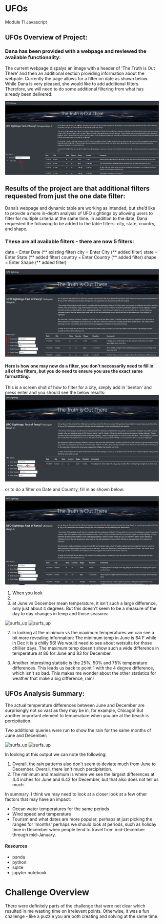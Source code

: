 # UFOs
Module 11 Javascript

## UFOs Overview of Project:

### Dana has been provided with a webpage and reviewed the available functionality: 
The current webpage dispalys an image with a header of 'The Truth is Out There' and then an additional section providing information about the webpate.  Currently the page allows for a filter on date as shown below. While Dana is very pleased, she would like to add additional filters.  Therefore, we will need to do some additional filtering from what has already been delivered: 

![UFOs](./dateonly.png)

## Results of the project are that additional filters requested from just the one date filter:
Dana’s webpage and dynamic table are working as intended, but she’d like to provide a more in-depth analysis of UFO sightings by allowing users to filter for multiple criteria at the same time. In addition to the date, Dana requested the following to be added to the table filters: city, state, country, and shape.

### These are all available filters - there are now 5 filters:
date = Enter Date (** existing filter)
city = Enter City (** added filter)
state = Enter State (** added filter)
country = Enter Country (** added filter)
shape = Enter Shape (** added filter)

![UFOs](./5filters.png)

#### Here is how one may now do a filter, you don't necessarily need to fill in all of the filters, but you do need to ensure you use the exact same formattting.
This is a screen shot of how to filter for a city, simply add in 'benton' and press enter and you should see the below results:
![UFOs](./cityfilter.png)

or to do a filter on Date and Country, fill in as shown below:

![UFOs](./datecountry.png)

1) When you look 
2) 
3) at June vs December mean temperature, it isn't such a large difference, only just about 4 degrees.  But this doesn't seem to be a measure of the day to day changes in temp and those seasons:

![surfs_up](./junetemp.png)
![surfs_up](./dectemp.png)

2) In looking at the minimum vs the maximum temperatures we can see a bit more revealing information:
The minimum temp in June is 64 F while in Dec it is a chilly 56! We would need to see about wetsuits for those chillier days.
The maximum temp doesn't show such a wide difference in temperature at 86 for June and 83 for December.

3) Another interesting statistic is the 25%, 50% and 75% temperature differences. This leads us back to point 1 with the 4 degree difference, which isn't so bad. This makes me wonder about the other statistics for weather that make a big difference, rain!

## UFOs Analysis Summary:
The actual temperature differences between June and December are surprisingly not so vast as they may be in, for example, Chicago! But another important element to temperature when you are at the beach is percipitation.

Two additional queries were run to show the rain for the same months of June and December:

![surfs_up](./juneprc.png)
![surfs_up](./decprc.png)

In looking at this output we can note the following:

1) Overall, the rain patterns also don't seem to deviate much from June to December. Overall, there isn't much percipitation.
2) The minimum and maximum is where we see the largest differences at 4.4 inches for June and 6.42 for December, but that also does not tell us much.

In summary, I think we may need to look at a closer look at a few other factors that may have an impact:
- Ocean water temperatures for the same periods
- Wind speed and temperature
- Tourism and what dates are more popular; perhaps at just picking the ranges for 'months' perhaps we should look at periods, such as holiday time in December when people tend to travel from mid-December through mid-January.



#### Resources
- panda
- python
- sqlite
- jupyter notebook

# Challenge Overview
There were definitely parts of the challenge that were not clear which resulted in me wasting time on irrelevent points. Otherwise, it was a fun challenge - like a puzzle you are both creating and solving at the same time.
